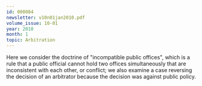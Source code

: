 ```yaml
---
id: 000084
newsletter: v10n01jan2010.pdf
volume_issue: 10-01
year: 2010
month: 1
topic: Arbitration
---
```


Here we consider the doctrine of "incompatible public offices", which is a rule that a public official cannot hold two offices simultaneously that are inconsistent with each other, or conflict; we also examine a case reversing the decision of an arbitrator because the decision was against public policy.